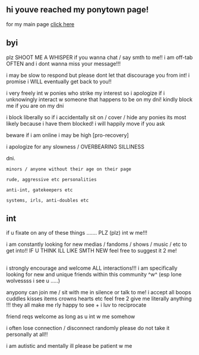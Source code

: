 ## hi youve reached my ponytown page! 

for my main page [click here](https://wip9000.carrd.co/)

## byi

plz SHOOT ME A WHISPER if you wanna chat / say smth to me!! i am off-tab OFTEN and i dont wanna miss your message!!!

i may be slow to respond but please dont let that discourage you from int! i promise i WILL eventually get back to you!!

i very freely int w ponies who strike my interest so i apologize if i unknowingly interact w someone that happens to be on my dni! kindly block me if you are on my dni

i block liberally so if i accidentally sit on / cover / hide any ponies its most likely because i have them blocked! i will happily move if you ask

beware if i am online i may be high [pro-recovery]

i apologize for any slowness / OVERBEARING SILLINESS

dni.

    minors / anyone without their age on their page

    rude, aggressive etc personalities

    anti-int, gatekeepers etc

    systems, irls, anti-doubles etc

## int

if u fixate on any of these things ....... PLZ (plz) int w me!!!

i am constantly looking for new medias / fandoms / shows / music / etc to get into!! IF U THINK ILL LIKE SMTH NEW feel free to suggest it 2 me!

##

i strongly encourage and welcome ALL interactions!!! 
i am specifically looking for new and unique friends within this community ^w^
(esp lone wolvessss i see u .....)

anypony can join me / sit with me in silence or talk to me!
i accept all boops cuddles kisses items crowns hearts etc feel free 2 give me literally anything !!! they all make me rly happy to see + i luv to reciprocate

friend reqs welcome as long as u int w me somehow

i often lose connection / disconnect randomly please do not take it personally at all!!

i am autistic and mentally ill please be patient w me

